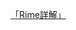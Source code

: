 <a href="http://www.boost.org/doc/libs/1_49_0/libs/regex/doc/html/boost_regex/syntax/perl_syntax.html">「Rime詳解」</a>